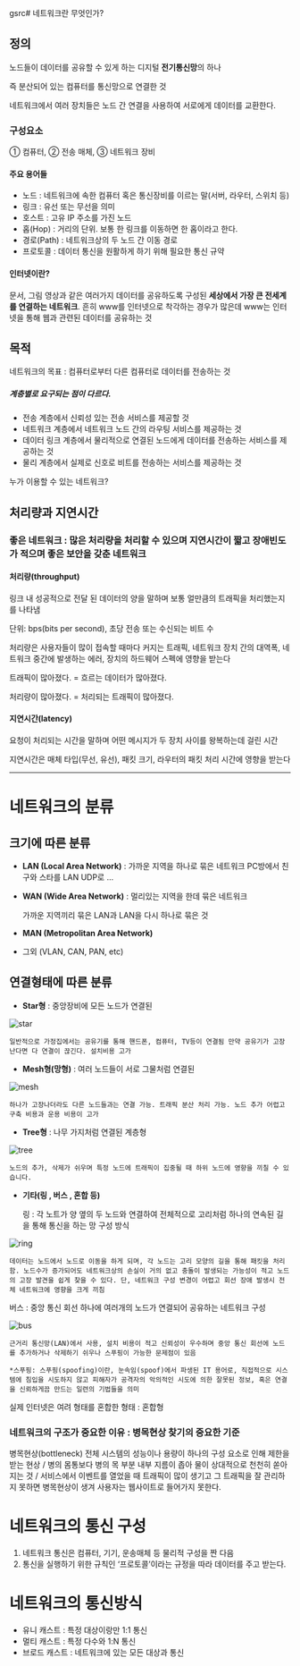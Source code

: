 gsrc# 네트워크란 무엇인가?

## 정의
노드들이 데이터를 공유할 수 있게 하는 디지털 **전기통신망**의 하나

즉 분산되어 있는 컴퓨터를 통신망으로 연결한 것

네트워크에서 여러 장치들은 노드 간 연결을 사용하여 서로에게 데이터를 교환한다.

### 구성요소
① 컴퓨터, ② 전송 매체, ③ 네트워크 장비

#### 주요 용어들
- 노드 : 네트워크에 속한 컴퓨터 혹은 통신장비를 이르는 말(서버, 라우터, 스위치 등)
- 링크 : 유선 또는 무선을 의미
- 호스트 : 고유 IP 주소를 가진 노드
- 홉(Hop) : 거리의 단위. 보통 한 링크를 이동하면 한 홉이라고 한다.
- 경로(Path) : 네트워크상의 두 노드 간 이동 경로
- 프로토콜 : 데이터 통신을 원활하게 하기 위해 필요한 통신 규약

#### 인터넷이란?
문서, 그림 영상과 같은 여러가지 데이터를 공유하도록 구성된 **세상에서 가장 큰 전세계를 연결하는 네트워크**. 
흔히 www를 인터넷으로 착각하는 경우가 많은데 www는 인터넷을 통해 웹과 관련된 데이터를 공유하는 것

## 목적
네트워크의 목표 : 컴퓨터로부터 다른 컴퓨터로 데이터를 전송하는 것

##### 계층별로 요구되는 점이 다르다.
- 전송 계층에서 신뢰성 있는 전송 서비스를 제공할 것
- 네트워크 계층에서 네트워크 노드 간의 라우팅 서비스를 제공하는 것
- 데이터 링크 계층에서 물리적으로 연결된 노드에게 데이터를 전송하는 서비스를 제공하는 것
- 물리 계층에서 실제로 신호로 비트를 전송하는 서비스를 제공하는 것
  

누가 이용할 수 있는 네트워크?


## 처리량과 지연시간
### 좋은 네트워크 :  많은 처리량을 처리할 수 있으며 지연시간이 짧고 장애빈도가 적으며 좋은 보안을 갖춘 네트워크

#### 처리량(throughput)

 링크 내 성공적으로 전달 된 데이터의 양을 말하며 보통 얼만큼의 트래픽을 처리했는지를 나타냄

단위: bps(bits per second), 초당 전송 또는 수신되는 비트 수 

처리량은 사용자들이 많이 접속할 때마다 커지는 트래픽, 네트워크 장치 간의 대역폭, 네트워크 중간에 발생하는 에러, 장치의 하드웨어 스펙에 영향을 받는다 

트래픽이 많아졌다. = 흐르는 데이터가 많아졌다.

처리량이 많아졌다. = 처리되는 트래픽이 많아졌다.

#### 지연시간(latency)
요청이 처리되는 시간을 말하며 어떤 메시지가 두 장치 사이를 왕복하는데 걸린 시간

지연시간은 매체 타입(무선, 유선), 패킷 크기, 라우터의 패킷 처리 시간에 영향을 받는다

---

# 네트워크의 분류
## 크기에 따른 분류
- **LAN (Local Area Network)** : 가까운 지역을 하나로 묶은 네트워크
PC방에서 친구와 스타를 LAN UDP로 ...

- **WAN (Wide Area Network)** : 멀리있는 지역을 한데 묶은 네트워크

    가까운 지역끼리 묶은 LAN과 LAN을 다시 하나로 묶은 것

- **MAN (Metropolitan Area Network)**
- 그외 (VLAN, CAN, PAN, etc)

## 연결형태에 따른 분류

- **Star형** : 중앙장비에 모든 노드가 연결된
  
![star](./imgsrc/스타%20토폴로지.JPG)


    일반적으로 가정집에서는 공유기를 통해 핸드폰, 컴퓨터, TV등이 연결됨 만약 공유기가 고장난다면 다 연결이 끊긴다. 설치비용 고가

- **Mesh형(망형)** : 여러 노드들이 서로 그물처럼 연결된

![mesh](./imgsrc/메시%20토폴로지.JPG)

    하나가 고장나더라도 다른 노드들과는 연결 가능. 트래픽 분산 처리 가능. 노드 추가 어렵고 구축 비용과 운용 비용이 고가

- **Tree형** : 나무 가지처럼 연결된 계층형

![tree](./imgsrc/트리%20토폴로지.JPG)

    노드의 추가, 삭제가 쉬우며 특정 노드에 트래픽이 집중될 때 하위 노드에 영향을 끼칠 수 있습니다. 

- **기타(링 , 버스 , 혼합 등)**

    링 : 각 노트가 양 옆의 두 노드와 연결하여 전체적으로 고리처럼 하나의 연속된 길을 통해 통신을 하는 망 구성 방식

![ring](./imgsrc/링형%20토폴로지.JPG)

    데이터는 노드에서 노드로 이동을 하게 되며, 각 노드는 고리 모양의 길을 통해 패킷을 처리함. 노드수가 증가되어도 네트워크상의 손실이 거의 없고 충돌이 발생되는 가능성이 적고 노드의 고장 발견을 쉽게 찾을 수 있다. 단, 네트워크 구성 변경이 어렵고 회선 장애 발생시 전체 네트워크에 영향을 크게 끼침

버스 : 중앙 통신 회선 하나에 여러개의 노드가 연결되어 공유하는 네트워크 구성
    
![bus](./imgsrc/버스%20토폴로지.JPG)
    
    근거리 통신망(LAN)에서 사용, 설치 비용이 적고 신뢰성이 우수하며 중앙 통신 회선에 노드를 추가하거나 삭제하기 쉬우나 스푸핑이 가능한 문제점이 있음

    *스푸핑: 스푸핑(spoofing)이란, 눈속임(spoof)에서 파생된 IT 용어로, 직접적으로 시스템에 침입을 시도하지 않고 피해자가 공격자의 악의적인 시도에 의한 잘못된 정보, 혹은 연결을 신뢰하게끔 만드는 일련의 기법들을 의미

실제 인터넷은 여려 형태를 혼합한 형태 : 혼합형 

### 네트워크의 구조가 중요한 이유 : 병목현상 찾기의 중요한 기준

병목현상(bottleneck) 전체 시스템의 성능이나 용량이 하나의 구성 요소로 인해 제한을 받는 현상 / 병의 몸통보다 병의 목 부분 내부 지름이 좁아 물이 상대적으로 천천히 쏟아지는 것 / 서비스에서 이벤트를 열었을 때 트래픽이 많이 생기고 그 트래픽을 잘 관리하지 못하면 병목현상이 생겨 사용자는 웹사이트로 들어가지 못한다.

# 네트워크의 통신 구성

1. 네트워크 통신은 컴퓨터, 기기, 운송매체 등 물리적 구성을 짠 다음
2. 통신을 실행하기 위한 규칙인 ‘프로토콜’이라는 규정을 따라 데이터를 주고 받는다.


# 네트워크의 통신방식
- 유니 캐스트 : 특정 대상이랑만 1:1 통신
- 멀티 캐스트 : 특정 다수와 1:N 통신
- 브로드 캐스트 : 네트워크에 있는 모든 대상과 통신





